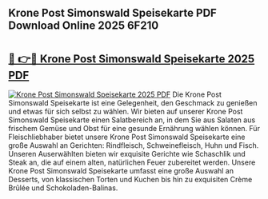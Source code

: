 ## Krone Post Simonswald Speisekarte PDF Download Online 2025 6F210

# <h2><a href="http://gc6car.nevu.top/?p=Krone+Post+Simonswald+Speisekarte">🔗 👉🔴 Krone Post Simonswald Speisekarte 2025 PDF</a></h2>

[![Krone Post Simonswald Speisekarte 2025 PDF](https://i.imgur.com/dBaPXMq.png)](http://gc6car.nevu.top/?p=Krone+Post+Simonswald+Speisekarte)
Die Krone Post Simonswald Speisekarte ist eine Gelegenheit, den Geschmack zu genießen und etwas für sich selbst zu wählen. Wir bieten auf unserer Krone Post Simonswald Speisekarte einen Salatbereich an, in dem Sie aus Salaten aus frischem Gemüse und Obst für eine gesunde Ernährung wählen können. Für Fleischliebhaber bietet unsere Krone Post Simonswald Speisekarte eine große Auswahl an Gerichten: Rindfleisch, Schweinefleisch, Huhn und Fisch. Unseren Auserwählten bieten wir exquisite Gerichte wie Schaschlik und Steak an, die auf einem alten, natürlichen Feuer zubereitet werden. Unsere Krone Post Simonswald Speisekarte umfasst eine große Auswahl an Desserts, von klassischen Torten und Kuchen bis hin zu exquisiten Crème Brûlée und Schokoladen-Balinas.

